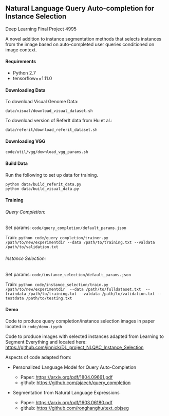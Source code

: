 Natural Language Query Auto-completion for Instance Selection
-----

Deep Learning Final Project 4995

A novel addition to instance segmentation methods that selects instances from the image based on auto-completed user queries conditioned on image context.

#### Requirements

- Python 2.7 
- tensorflow==1.11.0

#### Downloading Data

To download Visual Genome Data:

`data/visual/download_visual_dataset.sh`

To download version of ReferIt data from Hu et al.:

`data/referit/download_referit_dataset.sh`

#### Downloading VGG
`code/util/vgg/download_vgg_params.sh`
#### Build Data

Run the following to set up data for training. 
```
python data/build_referit_data.py
python data/build_visual_data.py
```

#### Training 

###### Query Completion:

Set params: `code/query_completion/default_params.json`

Train: `python code/query_completion/trainer.py /path/to/new/experimentdir --data /path/to/training.txt --valdata /path/to/validation.txt`

###### Instance Selection:

Set params: `code/instance_selection/default_params.json`

Train: `python code/instance_selection/train.py /path/to/new/experimentdir 
--data /path/to/fulldataset.txt 
--traindata /path/to/training.txt
--valdata /path/to/validation.txt
--testdata /path/to/testing.txt`

#### Demo

Code to produce query completion/instance selection images in paper located in `code/demo.ipynb`

Code to produce images with selected instances adapted from Learning to Segment Everything and located here: https://github.com/jinnick/DL_project_NLQAC_Instance_Selection


Aspects of code adapted from:
    
   - Personalized Language Model for Query Auto-Completion 
       * Paper: https://arxiv.org/pdf/1804.09661.pdf
       * github: https://github.com/ajaech/query_completion
       
   - Segmentation from Natural Language
Expressions 
       * Paper: https://arxiv.org/pdf/1603.06180.pdf
       * github: https://github.com/ronghanghu/text_objseg


